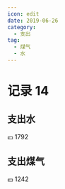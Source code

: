 ```yaml
---
icon: edit
date: 2019-06-26
category:
  - 支出
tag:
  - 煤气
  - 水
---
```


# 记录 14

## 支出水

:yen: 1792

## 支出煤气

:yen: 1242
